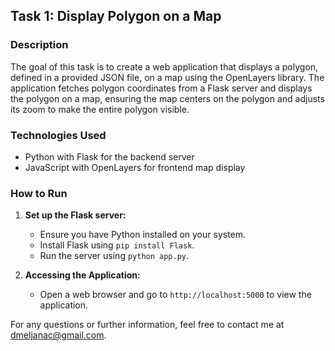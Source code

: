 
## Task 1: Display Polygon on a Map

### Description

The goal of this task is to create a web application that displays a polygon, defined in a provided JSON file, on a map using the OpenLayers library. The application fetches polygon coordinates from a Flask server and displays the polygon on a map, ensuring the map centers on the polygon and adjusts its zoom to make the entire polygon visible.

### Technologies Used

- Python with Flask for the backend server
- JavaScript with OpenLayers for frontend map display

### How to Run

1. **Set up the Flask server:**
   - Ensure you have Python installed on your system.
   - Install Flask using `pip install Flask`.
   - Run the server using `python app.py`.

2. **Accessing the Application:**
   - Open a web browser and go to `http://localhost:5000` to view the application.


For any questions or further information, feel free to contact me at dmeljanac@gmail.com.


